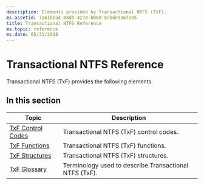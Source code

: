 ```yaml
---
description: Elements provided by Transactional NTFS (TxF).
ms.assetid: 7a610ba4-88d5-4274-b068-8cbde9a67a95
title: Transactional NTFS Reference
ms.topic: reference
ms.date: 05/31/2018
---
```


# Transactional NTFS Reference

Transactional NTFS (TxF) provides the following elements.

## In this section



| Topic                                                                | Description                                                       |
|----------------------------------------------------------------------|-------------------------------------------------------------------|
| [TxF Control Codes](transactional-ntfs-control-codes.md)<br/> | Transactional NTFS (TxF) control codes.<br/>                |
| [TxF Functions](txf-functions.md)<br/>                        | Transactional NTFS (TxF) functions.<br/>                    |
| [TxF Structures](transactional-ntfs-structures.md)<br/>       | Transactional NTFS (TxF) structures.<br/>                   |
| [TxF Glossary](glossary.md)<br/>                              | Terminology used to describe Transactional NTFS (TxF).<br/> |



 

 

 




